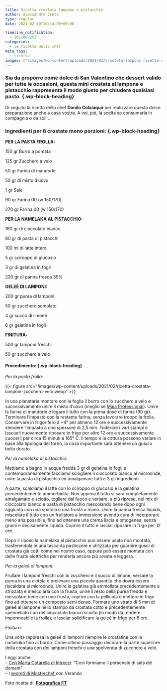 ```yaml
---
title: Ricetta crostata lampone e pistacchio
author: Alessandro Creta
type: regular
date: 2021-02-09T16:14:09+00:00

timeline_notification:
  - 1612887252
categories:
  - le ricette dello chef
meta_tags:
  - ricetta
images: ["/images/wp-content/uploads/2021/02/crostata-lamponi-ricetta-cover.webp"]
---
```

### Sia da proporre come dolce di San Valentino che dessert valido per tutte le occasioni, questa mini crostata al lampone e pistacchio rappresenta il modo giusto per chiudere qualsiasi pasto. {.wp-block-heading}

Di seguito la ricetta dello chef **Danilo Colaiaquo** per realizzare questa dolce preparazione anche a casa vostra. A voi, poi, la scelta se consumarla in compagnia o da soli&#8230; 

### Ingredienti per 8 crostate mono porzioni: {.wp-block-heading}

**PER LA PASTA FROLLA:**

150 gr Burro a pomata

125 gr Zucchero a velo

50 gr Farina di mandorle

50 gr di misto d’uovo 

1 gr Sale

90 gr Farina 00 (w 150/170)

270 gr Farina 00 (w 150/170)

**PER LA NAMELAKA AL PISTACCHIO:**

160 gr di cioccolato bianco

80 gr di pasta di pistacchi

100 ml di latte intero

5 gr sciroppo di glucosio

3 gr di gelatina in fogli

220 gr di panna fresca 35%

**GELEÈ DI LAMPONI:**

200 gr purea di lamponi

50 gr zucchero semolato

4 gr succo di limone 

6 gr gelatina in fogli

**FINITURA:**

500 gr lamponi freschi

50 gr zucchero a velo

#### **Procedimento:** {.wp-block-heading}

_Per la pasta frolla:_


{{< figure src="/images/wp-content/uploads/2021/02/ricetta-crostata-lamponi-zucchero-velo.webp" >}}


In una planetaria montare con la foglia il burro con lo zucchero a velo e successivamente unire il misto d’uovo (meglio se <a href="https://www.maia.it/maia-professional/ovoprodotti/misto-d-uovo-speciale" target="_blank" rel="noreferrer noopener">Maia Professional</a>). Unire la farina di mandorle e legare il tutto con la prima dose di farina (90 gr). Terminare l’impasto con la restante farina, senza lavorare troppo la frolla. Conservare in frigorifero a +4° per almeno 12 ore e successivamente stendere l&#8217;impasto a uno spessore di 2,5 mm. Foderare i vari stampi e lasciarli nuovamente riposare in frigo per altre 12 ore e successivamente cuocerli per circa 15 minuti a 165° C. Il tempo e la cottura possono variare in base alla tipologia del forno, la cosa importante sarà ottenere un guscio bello dorato.

_Per la namelaka al pistacchio:_

Mettiamo a bagno in acqua fredda 3 gr di gelatina in fogli e contemporaneamente facciamo sciogliere il cioccolato bianco al microonde, unire la pasta di pistacchio ed amalgamare tutti e 3 gli ingredienti.

A parte, scaldiamo il latte con lo sciroppo di glucosio e la gelatina precedentemente ammorbidita. Non appena il tutto si sarà completamente amalgamato e sciolto, togliere dal fuoco e versare, a più riprese, nel mix di cioccolato bianco e pasta di pistacchio mescolando bene dopo ogni aggiunta con una spatola o una frusta a mano. Unire la panna fresca liquida, miscelare il tutto con un frullatore a immersione avendo cura di incorporare meno aria possibile, fino ad ottenere una crema liscia e omogenea, senza grumi e decisamente liquida. Coprire il tutto e lasciar riposare in frigo per 12 ore.

Dopo il riposo la namelaka al pistacchio può essere usata non montata, trasferendola in una tasca da pasticcere e utilizzata per guarnire gusci di crostata già cotti come nel nostro caso, oppure può essere montata con delle fruste elettriche per renderla ancora più areata e leggera.

_Per la geleé di lamponi:_

Frullare i lamponi freschi con lo zucchero e il succo di limone, versare la purea in una ciotola e prelevare una piccola quantità che dovrà essere riscaldata al microonde. Unire la gelatina già ammollata precedentemente e strizzata e mescolarla con la frusta, unire il resto della purea fredda e mescolare bene con una frusta, coprire con la pellicola e mettere in frigo fino ad ottenere un composto semi denso. Formare uno strato di 5 mm di geleé al lampone nello stampo da crostata cotto e precedentemente spennellato con del cioccolato bianco sciolto (in modo da rendere impermeabile la frolla); e lasciar solidificare la geleé in frigo per 8 ore.

_Finitura:_

Una volta rappresa la geleé di lamponi riempire le crostatine con la namelaka fino al bordo. Come ultimo passaggio decorare la parte superiore della crostata con dei lamponi freschi e una spolverata di zucchero a velo.

Leggi anche:  
&#8211; <a rel="noreferrer noopener" href="https://aleepepe.com/2021/02/02/intervista-marta-cotarella-intrecci/" target="_blank">Con Marta Cotarella di Intrecci</a>: &#8220;Così formiamo il personale di sala del domani&#8221;  
&#8211; I <a rel="noreferrer noopener" href="https://aleepepe.com/2020/09/07/segreti-masterchef-verando/" target="_blank">segreti di Masterchef </a>con Verando 

Foto ricetta di: **<a href="https://www.fotograficaft.com/" target="_blank" rel="noreferrer noopener">Fotografica FT</a>**